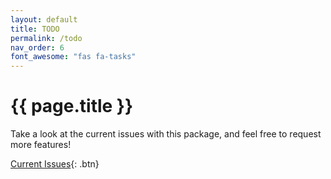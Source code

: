 ```yaml
---
layout: default
title: TODO
permalink: /todo
nav_order: 6
font_awesome: "fas fa-tasks"
---
```


# <i class="{{ page.font_awesome }}"></i> {{ page.title }}

Take a look at the current issues with this package, and feel free to request more features!

[Current Issues](https://github.com/cbteeple/hand_arm_cbt/issues){: .btn}


